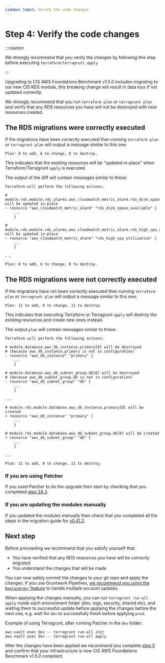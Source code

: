 ```yaml
---
sidebar_label: Verify the code changes
---
```


# Step 4: Verify the code changes

:::caution

We strongly recommend that you verify the changes by following this step before executing `terraform/terragrunt apply`

:::

Upgrading to CIS AWS Foundations Benchmark v1.5.0 includes migrating to our new CIS RDS module, this breaking change
will result in data loss if not updated correctly.

We strongly recommend that you run `terraform plan` or `terragrunt plan` and verify that any RDS resources you have will not be destroyed with new resources created.

## The RDS migrations were correctly executed

If the migrations have been correctly executed then running `terraform plan`  or `terragrunt plan` will output a
message similar to this one:

    Plan: 0 to add, 6 to change, 0 to destroy.

This indicates that the existing resources will be "updated in-place" when Terraform/Terragrunt `apply` is executed.

The output of the diff will contain messages similar to these:

    Terraform will perform the following actions:

    # module.rds.module.rds_alarms.aws_cloudwatch_metric_alarm.rds_disk_space_available[0] will be updated in-place
    ~ resource "aws_cloudwatch_metric_alarm" "rds_disk_space_available" {
        ...
        }

    # module.rds.module.rds_alarms.aws_cloudwatch_metric_alarm.rds_high_cpu_utilization[0] will be updated in-place
    ~ resource "aws_cloudwatch_metric_alarm" "rds_high_cpu_utilization" {
        ...
        }

    ...

    Plan: 0 to add, 6 to change, 0 to destroy.


## The RDS migrations were not correctly executed

If the migrations have not been correctly executed then running `terraform plan` or `terragrunt plan` will output a
message similar to this one:

    Plan: 11 to add, 0 to change, 11 to destroy.

This indicates that executing Terraform or Terragrunt `apply` will destroy the existing resources and create new ones instead.

The output `plan` will contain messages similar to these:

    Terraform will perform the following actions:

    # module.database.aws_db_instance.primary[0] will be destroyed
    # (because aws_db_instance.primary is not in configuration)
    - resource "aws_db_instance" "primary" {
        ...
        }

    # module.database.aws_db_subnet_group.db[0] will be destroyed
    # (because aws_db_subnet_group.db is not in configuration)
    - resource "aws_db_subnet_group" "db" {
        ...
        }

    ...

    # module.rds.module.database.aws_db_instance.primary[0] will be created
    + resource "aws_db_instance" "primary" {
        ...
        }

    # module.rds.module.database.aws_db_subnet_group.db[0] will be created
    + resource "aws_db_subnet_group" "db" {
        ...
        }

    ...

    Plan: 11 to add, 0 to change, 11 to destroy.

### If you are using Patcher

If you used Patcher to do the upgrade then start by checking that you completed [step 2A.3](step-2-update-references-to-the-gruntwork-infrastructure-as-code-library).

### If you are updating the modules manually

If you updated the modules manually then check that you completed all the steps in the migration guide for [v0.41.2](https://github.com/tnn-tnn-tnn-tnn-tnn-gruntwork-io/terraform-aws-cis-service-catalog/blob/master/modules/data-stores/rds/CHANGELOG.md#v0412---2022-10-28).

## Next step

Before proceeding we recommend that you satisfy yourself that:
- You have verified that any RDS resources you have will be correctly migrated
- You understand the changes that will be made

You can now safely commit the changes to your git repo and apply the changes. If you use Gruntwork Pipelines, [we
recommend you using the `DeployOrder` feature](https://github.com/tnn-tnn-tnn-tnn-tnn-gruntwork-io/knowledge-base/discussions/112) to handle
multiple account updates.

When applying the changes manually, you can run `terragrunt run-all apply` inside each environment folder (dev, logs,
security, shared etc), and waiting them to successful update before applying the changes before the next one, e.g. wait
for `dev` to successfully finish before applying `prod`.

Example of using Terragrunt, after running Patcher in the `dev` folder:
```
aws-vault exec dev -- terragrunt run-all init
aws-vault exec dev -- terragrunt run-all apply
```

After the changes have been applied we recommend you complete [step 5](step-5-check-your-live-infrastructure-is-cis-v1.5-compliant)
and confirm that your infrastructure is now CIS AWS Foundations Benchmark v1.5.0 compliant.
